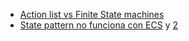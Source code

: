 - [Action list vs Finite State machines](https://gamedev.stackexchange.com/questions/24603/how-to-wire-finite-state-machine-into-component-based-architecture)
- [State pattern no funciona con ECS](http://www.richardlord.net/blog/ecs/finite-state-machines-with-ash.html) y [2](https://stackoverflow.com/questions/39185133/finite-state-machine-implementation-in-an-entity-component-system)